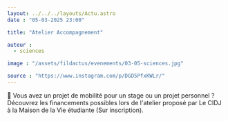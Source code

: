 ```yaml
---
layout: ../../../layouts/Actu.astro
date : "05-03-2025 23:00"

title: "Atelier Accompagnement"

auteur :
  - sciences

image : "/assets/fildactus/evenements/03-05-sciences.jpg"

source : "https://www.instagram.com/p/DGD5PfxKWLr/"
---
```


🚈 Vous avez un projet de mobilité pour un stage ou un projet personnel ? Découvrez les financements possibles lors de l'atelier proposé par Le CIDJ à la Maison de la Vie étudiante (Sur inscription).